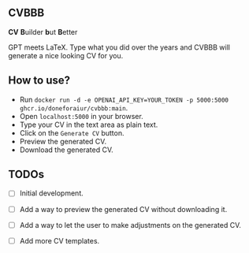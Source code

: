 ## CVBBB

**CV** **B**uilder **b**ut **B**etter

GPT meets LaTeX. Type what you did over the years and CVBBB will generate a nice looking CV for you.

## How to use?
- Run `docker run -d -e OPENAI_API_KEY=YOUR_TOKEN -p 5000:5000 ghcr.io/doneforaiur/cvbbb:main`.
- Open `localhost:5000` in your browser.
- Type your CV in the text area as plain text.
- Click on the `Generate CV` button.
- Preview the generated CV.
- Download the generated CV.


## TODOs

- [ ] Initial development.
- [ ] Add a way to preview the generated CV without downloading it.
- [ ] Add a way to let the user to make adjustments on the generated CV.
- [ ] Add more CV templates.


